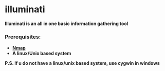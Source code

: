 # illuminati
<b>Illuminati is an all in one basic information gathering tool
<br>
  <h3>Prerequisites:<br></h3>
  <ul type='1'>
    <li><a href="https://nmap.org/download.html">Nmap</a></li>
    <li>A linux/Unix based system</li>
    </ul>

P.S. If u do not have a linux/unix based system, use cygwin in windows

